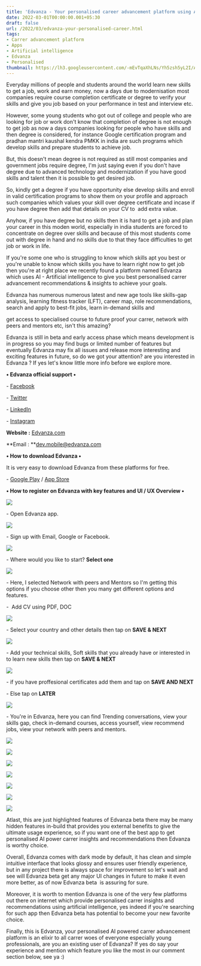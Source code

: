 ```yaml
---
title: 'Edvanza - Your personalised career advancement platform using AI.'
date: 2022-03-01T00:00:00.001+05:30
draft: false
url: /2022/03/edvanza-your-personalised-career.html
tags: 
- Carrer advancement platform
- Apps
- Artificial intelligence
- Edvanza
- Personalised
thumbnail: https://lh3.googleusercontent.com/-mEvTqaXhLNs/Yh5zsh5yL2I/AAAAAAAAJaE/tkv0ycfAl-sYwPy98RD666VeVncUIsDAwCNcBGAsYHQ/s1600/1646162863210725-0.png
---
```


  

  

Everyday millions of people and students around the world learn new skills to get a job, work and earn money, now a days due to modernisation most companies require course completion certificate or degree to verify your skills and give you job based on your performance in test and interview etc.

  

However, some young students who got out of college and people who are looking for job or work don't know that completion of degree is not enough to get job as now a days companies looking for people who have skills and then degree is considered, for instance Google certification program and pradhan mantri kaushal kendra PMKK in india are such programs which develop skills and prepare students to achieve job.

  

But, this doesn't mean degree is not required as still most companies and government jobs require degree, I'm just saying even if you don't have degree due to advanced technology and modernization if you have good skills and talent then it is possible to get desired job.

  

So, kindly get a degree if you have opportunity else develop skills and enroll in valid certification programs to show them on your profile and approach such companies which values your skill over degree certificate and incase if you have degree then add that details on your CV to  add extra value.

  

Anyhow, if you have degree but no skills then it is hard to get a job and plan your career in this moden world, especially in india students are forced to concentrate on degree over skills and because of this most students come out with degree in hand and no skills due to that they face difficulties to get job or work in life.

  

If you're some one who is struggling to know which skills apt you best or you're unable to know which skills you have to learn right now to get job then you're at right place we recently found a platform named Edvanza which uses AI - Artificial intelligence to give you best personalised carrer advancement recommendations & insights to achieve your goals.

  

Edvanza has numerous numerous latest and new age tools like skills-gap analysis, learning fitness tracker (LFT), career map, role recommendations, search and apply to best-fit jobs, learn in-demand skills and 

get access to specialised course to future proof your carrer, network with peers and mentors etc, isn't this amazing?

  

Edvanza is still in beta and early access phase which means development is in progress so you may find bugs or limited number of features but eventually Edvanza may fix all issues and release more interesting and exciting features in future, so do we got your attention? are you interested in Edvanza ? If yes let's know little more info before we explore more. 

**• Edvanza official support •**

\- [Facebook](https://www.facebook.com/edvanza)

\- [Twitter](https://www.twitter.com/edvanzaglobal)

\- [LinkedIn](https://www.linkedin.com/company/edvanza)

\- [Instagram](https://www.instagram.com/edvanzaglobal)

**Website :** [Edvanza.com](http://Edvanza.com)

**Email : **[dev.mobile@edvanza.com](mailto:dev.mobile@edvanza.com)

**• How to download Edvanza •**

It is very easy to download Edvanza from these platforms for free.

  

\- [Google Play](https://play.google.com/store/apps/details?id=com.edvanza.beta.android) / [App Store](https://testflight.apple.com/join/t74NUft3)

**• How to register on Edvanza with key features and UI / UX Overview •**

 **![](https://lh3.googleusercontent.com/-D-UpVW1NvPs/Yh5zrlbYiXI/AAAAAAAAJaA/BNIur4FSNTsCYQa7F3BAqzsoc1hhDLYaACNcBGAsYHQ/s1600/1646162860327411-1.png)** 

\- Open Edvanza app.

  

 ![](https://lh3.googleusercontent.com/-gXiWRcLPUjE/Yh5zq8KD5nI/AAAAAAAAJZ8/XkZ-AxBY_mou2ZGrp66zJ5tAgdBQf-MzACNcBGAsYHQ/s1600/1646162856823864-2.png) 

  

\- Sign up with Email, Google or Facebook.

  

 ![](https://lh3.googleusercontent.com/-CvgMwZp-Wzk/Yh5zqGgBl9I/AAAAAAAAJZ4/rU6qv4z81CsDny5MK7cxJDWBxGlrz1tcgCNcBGAsYHQ/s1600/1646162853256203-3.png) 

  

\- Where would you like to start? **Select one**

  

 ![](https://lh3.googleusercontent.com/-Q-_ZjUXetXc/Yh5zpGk_g9I/AAAAAAAAJZ0/HLt24YqK5mY-YoNYdHQA3UFLxzHkSXxRACNcBGAsYHQ/s1600/1646162849972501-4.png) 

  

\- Here, I selected Network with peers and Mentors so I'm getting this options if you choose other then you many get different options and features.

  

\-  Add CV using PDF, DOC

  

 ![](https://lh3.googleusercontent.com/-Q9hto2hYODs/Yh5zof1qikI/AAAAAAAAJZw/DXe69mi4lzgok7LnpxCtfeKnqC91XqK6gCNcBGAsYHQ/s1600/1646162846772053-5.png) 

  

\- Select your country and other details then tap on **SAVE & NEXT**

 **![](https://lh3.googleusercontent.com/-jwSsR_ADrZw/Yh5znmbX_KI/AAAAAAAAJZs/VtO9luYnVoks8dU-dVz5Mw1rdzQp_Y6lQCNcBGAsYHQ/s1600/1646162842779781-6.png)** 

\- Add your technical skills, Soft skills that you already have or interested in to learn new skills then tap on **SAVE & NEXT**

  

 ![](https://lh3.googleusercontent.com/-9fw0W0Y08YY/Yh5zmhq4VcI/AAAAAAAAJZo/e9cdm0huNz8dKQkoLcSnps15ex7RtsrHQCNcBGAsYHQ/s1600/1646162839090403-7.png) 

  

\- if you have proffesional certificates add them and tap on **SAVE AND NEXT**

  

\- Else tap on **LATER**

 **![](https://lh3.googleusercontent.com/-a2_IOPi_jbc/Yh5zlmKLO8I/AAAAAAAAJZk/bM7sbQLB-X8vsdQXm_IBsh9eVorbHDORwCNcBGAsYHQ/s1600/1646162835235021-8.png)** 

\- You're in Edvanza, here you can find Trending conversations, view your skills gap, check in-demand courses, access yourself, view recommend jobs, view your network with peers and mentors.

  

 ![](https://lh3.googleusercontent.com/-92hFzRheSKk/Yh5zkkmqxMI/AAAAAAAAJZg/e58GUyuTJf0_m7ReSHuC61PxRv6XA_Z-QCNcBGAsYHQ/s1600/1646162831370458-9.png) 

  

 ![](https://lh3.googleusercontent.com/-1lomuzHJkrI/Yh5zju1I2-I/AAAAAAAAJZc/mjjTOCngSIgGN0rFuFi3skQ-pbJczKo0gCNcBGAsYHQ/s1600/1646162827140809-10.png) 

  

 ![](https://lh3.googleusercontent.com/-xj2KRpdPnoA/Yh5zipPZJQI/AAAAAAAAJZY/VXd6SLBwDVwEmLGFNSnRS6NO_kTmlmbcACNcBGAsYHQ/s1600/1646162823568172-11.png) 

  

 ![](https://lh3.googleusercontent.com/-IEk7R2kCVyI/Yh5zh1a4m-I/AAAAAAAAJZU/1gAW6rZ3Qz0aXfzFZog3Szo06tFORygwQCNcBGAsYHQ/s1600/1646162820143141-12.png) 

  

 ![](https://lh3.googleusercontent.com/-xgOzQEWC0YA/Yh5zg2v4NyI/AAAAAAAAJZQ/mtHThxqTMhk-2gmShFj7BxrOEjdO0CgjQCNcBGAsYHQ/s1600/1646162816098075-13.png) 

  

 ![](https://lh3.googleusercontent.com/-UhHcrfUqCKU/Yh5zf6O4TPI/AAAAAAAAJZM/_Ae3dhIMWnkgHprqLPFHp2adbHA0VLm1QCNcBGAsYHQ/s1600/1646162812595871-14.png) 

  

 ![](https://lh3.googleusercontent.com/-zhdmx8S2STg/Yh5zfLn0DsI/AAAAAAAAJZI/uMsDGtx-ask0n1TPPZJ1REophpM9AvN6wCNcBGAsYHQ/s1600/1646162805606672-15.png) 

  

Atlast, this are just highlighted features of Edvanza beta there may be many hidden features in-build that provides you external benefits to give the ultimate usage experience, so if you want one of the best app to get personalised AI power carrer insights and recommendations then Edvanza is worthy choice.

  

Overall, Edvanza comes with dark mode by default, it has clean and simple intuitive interface that looks glossy and ensures user friendly experience, but in any project there is always space for improvement so let's wait and see will Edvanza beta get any major UI changes in future to make it even more better, as of now Edvanza beta  is assuring for sure.

  

Moreover, it is worth to mention Edvanza is one of the very few platforms out there on internet which provide personalised carrer insights and  recommendations using artificial intelligence, yes indeed if you're searching for such app then Edvanza beta has potential to become your new favorite choice.

  

Finally, this is Edvanza, your personalised AI powered carrer advancement platform is an elixir to all carrer woes of everyone especially young professionals, are you an existing user of Edvanza? If yes do say your experience and mention which feature you like the most in our comment section below, see ya :)